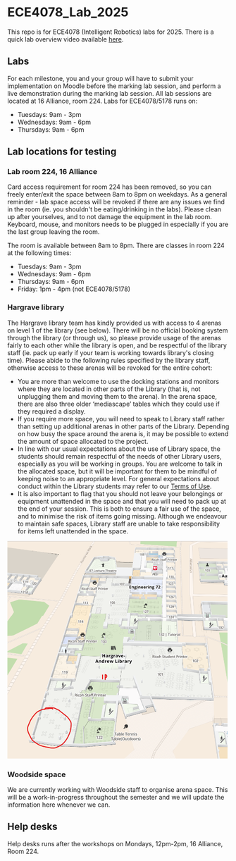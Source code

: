 # ECE4078_Lab_2025
This repo is for ECE4078 (Intelligent Robotics) labs for 2025. There is a quick lab overview video available [here](https://drive.google.com/file/d/1PT0DUQz8tL-ve9bB-mJOfK4l_KZ_MImg/view?usp=sharing). 

## Labs

For each milestone, you and your group will have to submit your implementation on Moodle before the marking lab session, and perform a live demonstration during the marking lab session. All lab sessions are located at 16 Alliance, room 224. Labs for ECE4078/5178 runs on:
- Tuesdays: 9am - 3pm
- Wednesdays: 9am - 6pm
- Thursdays: 9am - 6pm

## Lab locations for testing

### Lab room 224, 16 Alliance

Card access requirement for room 224 has been removed, so you can freely enter/exit the space between 8am to 8pm on weekdays. As a general reminder - lab space access will be revoked if there are any issues we find in the room (ie. you shouldn't be eating/drinking in the labs). Please clean up after yourselves, and to not damage the equipment in the lab room. Keyboard, mouse, and monitors needs to be plugged in especially if you are the last group leaving the room. 

The room is available between 8am to 8pm. There are classes in room 224 at the following times:
- Tuesdays: 9am - 3pm
- Wednesdays: 9am - 6pm
- Thursdays: 9am - 6pm
- Friday: 1pm - 4pm (not ECE4078/5178) 

### Hargrave library

The Hargrave library team has kindly provided us with access to 4 arenas on level 1 of the library (see below). There will be no official booking system through the library (or through us), so please provide usage of the arenas fairly to each other while the library is open, and be respectful of the library staff (ie. pack up early if your team is working towards library's closing time). Please abide to the following rules specified by the library staff, otherwise access to these arenas will be revoked for the entire cohort:
-  You are more than welcome to use the docking stations and monitors where they are located in other parts of the Library (that is, not unplugging them and moving them to the arena). In the arena space, there are also three older ‘mediascape’ tables which they could use if they required a display.
-  If you require more space, you will need to speak to Library staff rather than setting up additional arenas in other parts of the Library. Depending on how busy the space around the arena is, it may be possible to extend the amount of space allocated to the project.
-  In line with our usual expectations about the use of Library space, the students should remain respectful of the needs of other Library users, especially as you will be working in groups. You are welcome to talk in the allocated space, but it will be important for them to be mindful of keeping noise to an appropriate level. For general expectations about conduct within the Library students may refer to our [Terms of Use](https://www.monash.edu/library/about/terms).
-  It is also important to flag that you should not leave your belongings or equipment unattended in the space and that you will need to pack up at the end of your session. This is both to ensure a fair use of the space, and to minimise the risk of items going missing. Although we endeavour to maintain safe spaces, Library staff are unable to take responsibility for items left unattended in the space.

<img src="Images/library.png" alt="Library image" width="500">

### Woodside space

We are currently working with Woodside staff to organise arena space. This will be a work-in-progress throughout the semester and we will update the information here whenever we can. 

## Help desks

Help desks runs after the workshops on Mondays, 12pm-2pm, 16 Alliance, Room 224. 


